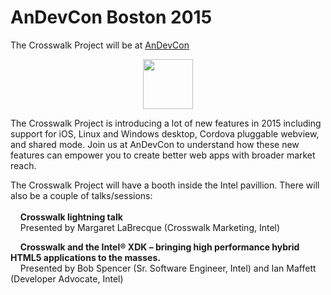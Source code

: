 # AnDevCon Boston 2015
The Crosswalk Project will be at [AnDevCon](http://www.andevcon.com/boston)

<p><a href="http://www.andevcon.com/boston">
  <img src="/assets/andevcon-boston-banner.jpg"
       style="height:80px; display:block; margin-left:auto; margin-right:auto;">
</a></p>

<p>The Crosswalk Project is introducing a lot of new features in 2015 including support for iOS, Linux and Windows desktop, Cordova pluggable webview, and shared mode.  Join us at AnDevCon to understand how these new features can empower you to create better web apps with broader market reach.

<p>The Crosswalk Project will have a booth inside the Intel pavillion.  There will also be a couple of talks/sessions: <br /><br />
&nbsp;&nbsp;&nbsp;&nbsp;<strong>Crosswalk lightning talk</strong><br />
&nbsp;&nbsp;&nbsp;&nbsp;Presented by Margaret LaBrecque (Crosswalk Marketing, Intel)</p>

&nbsp;&nbsp;&nbsp;&nbsp;<strong>Crosswalk and the Intel® XDK – bringing high performance hybrid HTML5 applications to the masses.</strong><br/>
&nbsp;&nbsp;&nbsp;&nbsp;Presented by Bob Spencer (Sr. Software Engineer, Intel) and Ian Maffett (Developer Advocate, Intel)</p>

